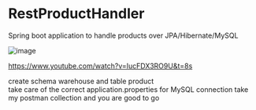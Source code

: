 # RestProductHandler  
Spring boot application to handle products over JPA/Hibernate/MySQL  
  
![image](https://github.com/FOswald86/RestProductHandler/assets/86290835/7518e7f2-5f81-4703-8cca-406dedbcf2b4)  
  
https://www.youtube.com/watch?v=IucFDX3RO9U&t=8s  

create schema warehouse and table product  
take care of the correct application.properties for MySQL connection
take my postman collection and you are good to go  

